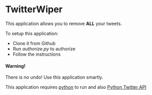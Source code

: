 # TwitterWiper

This application allows you to remove **ALL** your tweets.

To setup this application:
* Clone it from Github
* Run *authorize.py* to authorize
* Follow the instructions

#### Warning!

There is no undo! Use this application smartly.

This application requires [python](python.org) to run and also [Python Twitter API](https://pypi.python.org/pypi/twitter)
